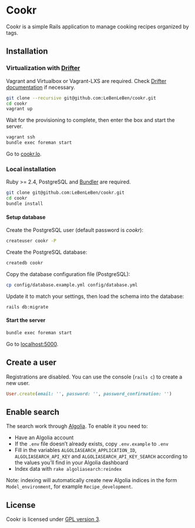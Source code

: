 # Cookr

Cookr is a simple Rails application to manage cooking recipes organized by tags.

## Installation

### Virtualization with [Drifter](https://github.com/liip/drifter)

Vagrant and Virtualbox or Vagrant-LXS are required. Check [Drifter documentation](https://liip-drifter.readthedocs.io/en/stable/) if necessary.

```bash
git clone --recursive git@github.com:LeBenLeBen/cookr.git
cd cookr
vagrant up
```

Wait for the provisioning to complete, then enter the box and start the server.

```bash
vagrant ssh
bundle exec foreman start
```

Go to [cookr.lo](http://cookr.lo).

### Local installation

Ruby >= 2.4, PostgreSQL and [Bundler](http://bundler.io/) are required.

```bash
git clone git@github.com:LeBenLeBen/cookr.git
cd cookr
bundle install
```

#### Setup database

Create the PostgreSQL user (default password is _cookr_):

```bash
createuser cookr -P
```

Create the PostgreSQL database:

```bash
createdb cookr
```

Copy the database configuration file (PostgreSQL):

```bash
cp config/database.example.yml config/database.yml
```

Update it to match your settings, then load the schema into the database:

```bash
rails db:migrate
```

#### Start the server

```bash
bundle exec foreman start
```

Go to [localhost:5000](http://localhost:5000).

## Create a user

Registrations are disabled. You can use the console (`rails c`) to create a new user.

```ruby
User.create(email: '', password: '', password_confirmation: '')
```

## Enable search

The search work through [Algolia](https://www.algolia.com/). To enable it you need to:
- Have an Algolia account
- If the `.env` file doesn’t already exists, copy `.env.example` to `.env`
- Fill in the variables `ALGOLIASEARCH_APPLICATION_ID`, `ALGOLIASEARCH_API_KEY` and `ALGOLIASEARCH_API_KEY_SEARCH` according to the values you’ll find in your Algolia dashboard
- Index data with `rake algoliasearch:reindex`

Note: indexing will automatically create new Algolia indices in the form `Model_environment`, for example `Recipe_development`.

## License

Cookr is licensed under [GPL version 3](http://www.gnu.org/copyleft/gpl.html).
